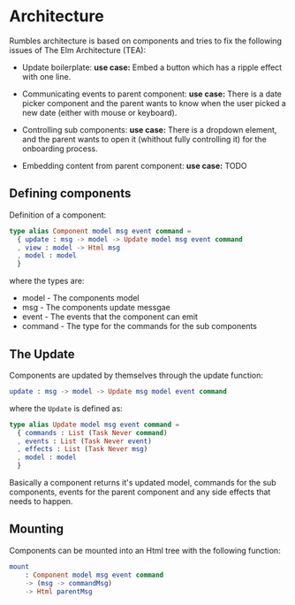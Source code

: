 # Architecture

Rumbles architecture is based on components and tries to fix the following
issues of The Elm Architecture (TEA):

- Update boilerplate:
	**use case:** Embed a button which has a ripple effect with one line.

- Communicating events to parent component:
	**use case:** There is a date picker component and the parent wants to know
	when the user picked a new date (either with mouse or keyboard).

- Controlling sub components:
	**use case:** There is a dropdown element, and the parent wants to open it
	(whithout fully controlling it) for the onboarding process.

- Embedding content from parent component:
	**use case:** TODO

## Defining components

Definition of a component:

```elm
type alias Component model msg event command =
  { update : msg -> model -> Update model msg event command
  , view : model -> Html msg
  , model : model
  }
```

where the types are:

- model - The components model
- msg - The components update messgae
- event - The events that the component can emit
- command - The type for the commands for the sub components

## The Update
Components are updated by themselves through the update function:

```elm
update : msg -> model -> Update msg model event command
```

where the `Update` is defined as:

```elm
type alias Update model msg event command =
  { commands : List (Task Never command)
  , events : List (Task Never event)
  , effects : List (Task Never msg)
  , model : model
  }
```

Basically a component returns it's updated model, commands for the sub
components, events for the parent component and any side effects that needs
to happen.

## Mounting
Components can be mounted into an Html tree with the following function:

```elm
mount
	: Component model msg event command
	-> (msg -> commandMsg)
	-> Html parentMsg
```
